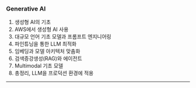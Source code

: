 ### Generative AI

1. 생성형 AI의 기초
2. AWS에서 생성형 AI 사용
3. 대규모 언어 기초 모델과 프롬프트 엔지니어링
4. 파인튜닝을 통한 LLM 최적화
5. 임베딩과 모델 아키텍처 맞춤화
6. 검색증강생성(RAG)와 에이전트
7. Multimodal 기초 모델
8. 총정리, LLM을 프로덕션 환경에 적용

---
